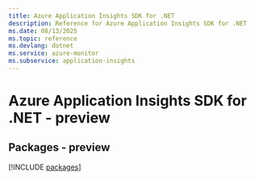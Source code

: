 ```yaml
---
title: Azure Application Insights SDK for .NET
description: Reference for Azure Application Insights SDK for .NET
ms.date: 08/13/2025
ms.topic: reference
ms.devlang: dotnet
ms.service: azure-monitor
ms.subservice: application-insights
---
```

# Azure Application Insights SDK for .NET - preview
## Packages - preview
[!INCLUDE [packages](application-insights-index.md)]